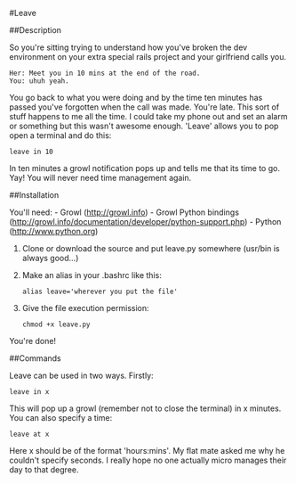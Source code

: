 #Leave

##Description

So you're sitting trying to understand how you've broken the dev environment on your extra special rails project and your girlfriend calls you.

	Her: Meet you in 10 mins at the end of the road.
	You: uhuh yeah.
	
You go back to what you were doing and by the time ten minutes has passed you've forgotten when the call was made. You're late.
This sort of stuff happens to me all the time. I could take my phone out and set an alarm or something but this wasn't awesome
enough. 'Leave' allows you to pop open a terminal and do this:

	leave in 10
	
In ten minutes a growl notification pops up and tells me that its time to go. Yay! You will never need time management again.

##Installation

You'll need:
	- Growl (http://growl.info)
	- Growl Python bindings (http://growl.info/documentation/developer/python-support.php)
	- Python (http://www.python.org)

1. Clone or download the source and put leave.py somewhere (usr/bin is always good...)
2. Make an alias in your .bashrc like this:
	
       alias leave='wherever you put the file'
	
3. Give the file execution permission:
	
       chmod +x leave.py
	
You're done!

##Commands

Leave can be used in two ways. Firstly:

	leave in x
	
This will pop up a growl (remember not to close the terminal) in x minutes. You can also specify a time:

	leave at x
	
Here x should be of the format 'hours:mins'. My flat mate asked me why he couldn't specify seconds. I really hope no one actually micro manages their day to that degree.
	

	
